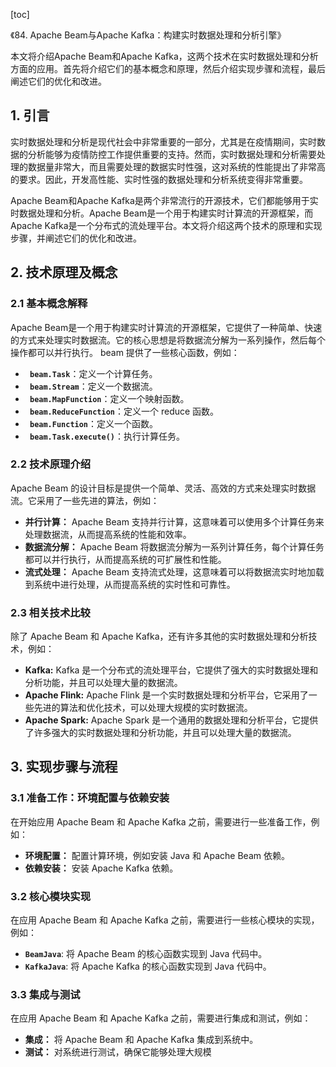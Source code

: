 
[toc]                    
                
                
《84. Apache Beam与Apache Kafka：构建实时数据处理和分析引擎》

本文将介绍Apache Beam和Apache Kafka，这两个技术在实时数据处理和分析方面的应用。首先将介绍它们的基本概念和原理，然后介绍实现步骤和流程，最后阐述它们的优化和改进。

## 1. 引言

实时数据处理和分析是现代社会中非常重要的一部分，尤其是在疫情期间，实时数据的分析能够为疫情防控工作提供重要的支持。然而，实时数据处理和分析需要处理的数据量非常大，而且需要处理的数据实时性强，这对系统的性能提出了非常高的要求。因此，开发高性能、实时性强的数据处理和分析系统变得非常重要。

Apache Beam和Apache Kafka是两个非常流行的开源技术，它们都能够用于实时数据处理和分析。Apache Beam是一个用于构建实时计算流的开源框架，而Apache Kafka是一个分布式的流处理平台。本文将介绍这两个技术的原理和实现步骤，并阐述它们的优化和改进。

## 2. 技术原理及概念

### 2.1 基本概念解释

Apache Beam是一个用于构建实时计算流的开源框架，它提供了一种简单、快速的方式来处理实时数据流。它的核心思想是将数据流分解为一系列操作，然后每个操作都可以并行执行。 beam 提供了一些核心函数，例如：

- **` beam.Task`**：定义一个计算任务。
- **` beam.Stream`**：定义一个数据流。
- **` beam.MapFunction`**：定义一个映射函数。
- **` beam.ReduceFunction`**：定义一个 reduce 函数。
- **` beam.Function`**：定义一个函数。
- **` beam.Task.execute()`**：执行计算任务。

### 2.2 技术原理介绍

Apache Beam 的设计目标是提供一个简单、灵活、高效的方式来处理实时数据流。它采用了一些先进的算法，例如：

- **并行计算：** Apache Beam 支持并行计算，这意味着可以使用多个计算任务来处理数据流，从而提高系统的性能和效率。
- **数据流分解：** Apache Beam 将数据流分解为一系列计算任务，每个计算任务都可以并行执行，从而提高系统的可扩展性和性能。
- **流式处理：** Apache Beam 支持流式处理，这意味着可以将数据流实时地加载到系统中进行处理，从而提高系统的实时性和可靠性。

### 2.3 相关技术比较

除了 Apache Beam 和 Apache Kafka，还有许多其他的实时数据处理和分析技术，例如：

- **Kafka:** Kafka 是一个分布式的流处理平台，它提供了强大的实时数据处理和分析功能，并且可以处理大量的数据流。
- **Apache Flink:** Apache Flink 是一个实时数据处理和分析平台，它采用了一些先进的算法和优化技术，可以处理大规模的实时数据流。
- **Apache Spark:** Apache Spark 是一个通用的数据处理和分析平台，它提供了许多强大的实时数据处理和分析功能，并且可以处理大量的数据流。

## 3. 实现步骤与流程

### 3.1 准备工作：环境配置与依赖安装

在开始应用 Apache Beam 和 Apache Kafka 之前，需要进行一些准备工作，例如：

- **环境配置：** 配置计算环境，例如安装 Java 和 Apache Beam 依赖。
- **依赖安装：** 安装 Apache Kafka 依赖。

### 3.2 核心模块实现

在应用 Apache Beam 和 Apache Kafka 之前，需要进行一些核心模块的实现，例如：

- **`BeamJava`**: 将 Apache Beam 的核心函数实现到 Java 代码中。
- **`KafkaJava`**: 将 Apache Kafka 的核心函数实现到 Java 代码中。

### 3.3 集成与测试

在应用 Apache Beam 和 Apache Kafka 之前，需要进行集成和测试，例如：

- **集成：** 将 Apache Beam 和 Apache Kafka 集成到系统中。
- **测试：** 对系统进行测试，确保它能够处理大规模

